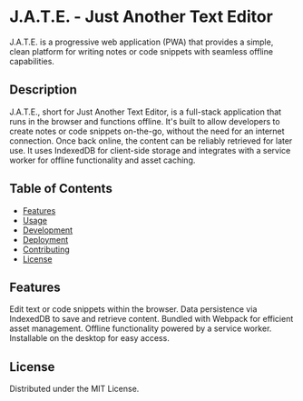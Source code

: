 # J.A.T.E. - Just Another Text Editor

J.A.T.E. is a progressive web application (PWA) that provides a simple, clean platform for writing notes or code snippets with seamless offline capabilities.

## Description

J.A.T.E., short for Just Another Text Editor, is a full-stack application that runs in the browser and functions offline. It's built to allow developers to create notes or code snippets on-the-go, without the need for an internet connection. Once back online, the content can be reliably retrieved for later use. It uses IndexedDB for client-side storage and integrates with a service worker for offline functionality and asset caching.

## Table of Contents

- [Features](#features)
- [Usage](#usage)
- [Development](#development)
- [Deployment](#deployment)
- [Contributing](#contributing)
- [License](#license)


## Features

Edit text or code snippets within the browser.
Data persistence via IndexedDB to save and retrieve content.
Bundled with Webpack for efficient asset management.
Offline functionality powered by a service worker.
Installable on the desktop for easy access.

## License
Distributed under the MIT License. 